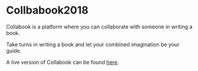 # Collbabook2018

Collabook is a platform where you can collaborate with someone in writing a book.

Take turns in writing a book and let your combined imagination be your guide.

A live version of Collabook can be found [here](http://collabook.eddiebrunstedt.com).
